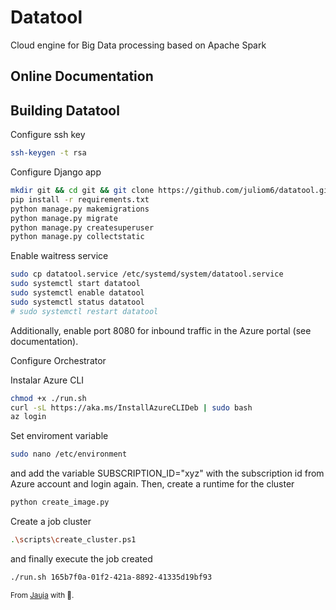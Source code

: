 # Datatool
Cloud engine for Big Data processing based on Apache Spark

## Online Documentation

## Building Datatool

Configure ssh key

```bash
ssh-keygen -t rsa
```

Configure Django app

```bash
mkdir git && cd git && git clone https://github.com/juliom6/datatool.git && cd datatool && sudo apt update && sudo apt install python3-pip -y && sudo apt install python3-venv -y && python3 -m venv .venv && source .venv/bin/activate
pip install -r requirements.txt
python manage.py makemigrations
python manage.py migrate
python manage.py createsuperuser
python manage.py collectstatic
```

Enable waitress service

```bash
sudo cp datatool.service /etc/systemd/system/datatool.service
sudo systemctl start datatool
sudo systemctl enable datatool
sudo systemctl status datatool
# sudo systemctl restart datatool
```
Additionally, enable port 8080 for inbound traffic in the Azure portal (see documentation).

Configure Orchestrator

Instalar Azure CLI

```bash
chmod +x ./run.sh
curl -sL https://aka.ms/InstallAzureCLIDeb | sudo bash
az login
```

Set enviroment variable
```bash
sudo nano /etc/environment
```
and add the variable SUBSCRIPTION_ID="xyz" with the subscription id from Azure account and login again. Then, create a runtime for the cluster
```bash
python create_image.py
```

Create a job cluster
```bash
.\scripts\create_cluster.ps1
```


and finally execute the job created
```bash
./run.sh 165b7f0a-01f2-421a-8892-41335d19bf93
```

<sub>From <a href="https://en.wikipedia.org/wiki/Jauja" >Jauja</a> with 💙.</sub>